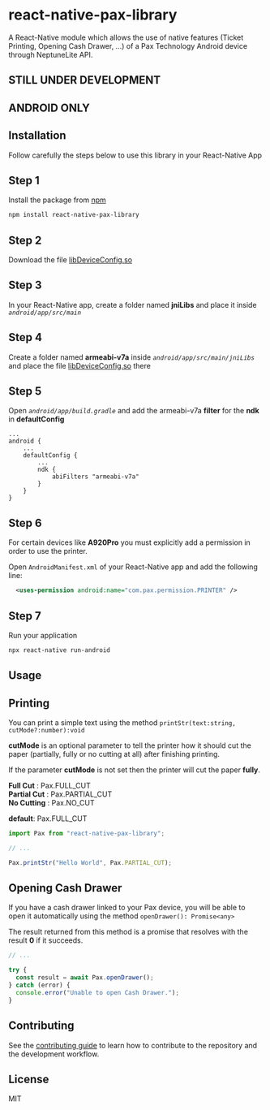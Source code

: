 # react-native-pax-library

A React-Native module which allows the use of native features (Ticket Printing, Opening Cash Drawer, ...) of a Pax Technology Android device through NeptuneLite API.

## STILL UNDER DEVELOPMENT

## ANDROID ONLY

## Installation

Follow carefully the steps below to use this library in your React-Native App

## Step 1

Install the package from [npm](https://www.npmjs.com/package/react-native-pax-library)

```sh
npm install react-native-pax-library
```

## Step 2

Download the file [libDeviceConfig.so](./armeabi-files/libDeviceConfig.so)

## Step 3

In your React-Native app, create a folder named **jniLibs** and place it inside _`android/app/src/main`_

## Step 4

Create a folder named **armeabi-v7a** inside _`android/app/src/main/jniLibs`_ and place the file [libDeviceConfig.so](./armeabi-files/libDeviceConfig.so) there

## Step 5

Open _`android/app/build.gradle`_ and add the armeabi-v7a **filter** for the **ndk** in **defaultConfig**

```
...
android {
    ...
    defaultConfig {
        ...
        ndk {
            abiFilters "armeabi-v7a"
        }
    }
}
```

## Step 6

For certain devices like **A920Pro** you must explicitly add a permission in order to use the printer.

Open `AndroidManifest.xml` of your React-Native app and add the following line:

```xml
  <uses-permission android:name="com.pax.permission.PRINTER" />
```

## Step 7

Run your application

```sh
npx react-native run-android
```

## Usage

## Printing

You can print a simple text using the method `printStr(text:string, cutMode?:number):void`

**cutMode** is an optional parameter to tell the printer how it should cut the paper (partially, fully or no cutting at all) after finishing printing.

If the parameter **cutMode** is not set then the printer will cut the paper **fully**.

**Full Cut** : Pax.FULL_CUT  
**Partial Cut** : Pax.PARTIAL_CUT  
**No Cutting** : Pax.NO_CUT

**default**: Pax.FULL_CUT

```js
import Pax from "react-native-pax-library";

// ...

Pax.printStr("Hello World", Pax.PARTIAL_CUT);
```

## Opening Cash Drawer

If you have a cash drawer linked to your Pax device, you will be able to open it automatically using the method `openDrawer(): Promise<any>`

The result returned from this method is a promise that resolves with the result **0** if it succeeds.

```js
// ...

try {
  const result = await Pax.openDrawer();
} catch (error) {
  console.error("Unable to open Cash Drawer.");
}
```

## Contributing

See the [contributing guide](CONTRIBUTING.md) to learn how to contribute to the repository and the development workflow.

## License

MIT
